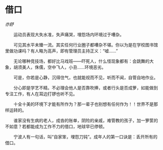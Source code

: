 # 借口

*亦舒*

　　运动员表现大失水准，失声痛哭，埋怨场内环境过于嘈杂。

　　可见其水平未臻一流。其实任何行业圈子都嘈杂不堪。你以为是在学校图书馆里做功课吗？有人略为高声，即有管理员主持正义：“嘘……”

　　无论哪种竞技场，都好比马戏班——吓死人，什么怪现象都有：会跳舞的大象，胡须美人，侏儒，空中飞人，小丑……环境恶劣。

　　可是，你若是心静，沉得住气，也就能视而不见，听而不闻，自管自地作业。

　　分心即是学艺不精。不必理会他人是否靠吹捧，或者行头是否成箩，如能做到专注工作，有人在耳边打锣也听不见。

　　十全十美的环境下才能有所作为？那一辈子也别想有任何作为！！世界不是那样运转的。

　　谁家没有生病的老人，成沓的账单，阴险的亲戚，难管教的孩子，加一箩筐的不如意？若都能成为工作不力的借口，地球早已停顿。

　　宁波人有一句话，叫“自家笨，埋怨刀钝”。成年人的第一口诀是：丢开所有的借口。